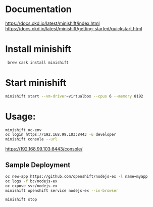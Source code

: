 # Documentation

https://docs.okd.io/latest/minishift/index.html
https://docs.okd.io/latest/minishift/getting-started/quickstart.html

# Install minishift

```bash
 brew cask install minishift
```

# Start minishift

```bash
minishift start --vm-driver=virtualbox --cpus 6 --memory 8192
```

# Usage:

```bash
minishift oc-env
oc login https://192.168.99.103:8443 -u developer
minishift console --url
```

https://192.168.99.103:8443/console/

## Sample Deployment

```bash
oc new-app https://github.com/openshift/nodejs-ex -l name=myapp
oc logs -f bc/nodejs-ex
oc expose svc/nodejs-ex
minishift openshift service nodejs-ex --in-browser
```

```bash
minishift stop
```
